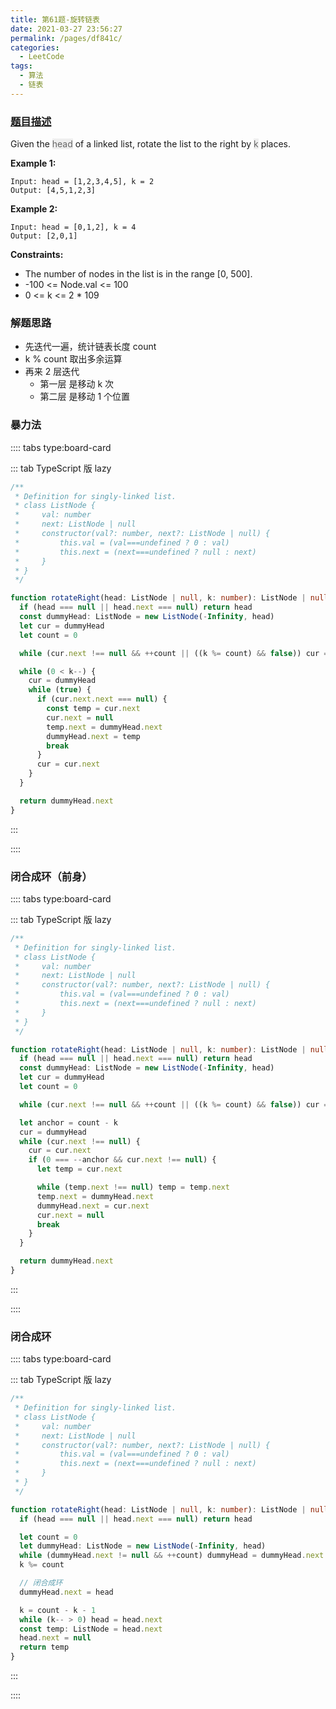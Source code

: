 ```yaml
---
title: 第61题-旋转链表
date: 2021-03-27 23:56:27
permalink: /pages/df841c/
categories:
  - LeetCode
tags:
  - 算法
  - 链表
---
```


### [题目描述](https://leetcode-cn.com/problems/rotate-list/)

Given the <span style="background: #eee; color: #666;">head</span> of a linked list, rotate the list to the right by <span style="background: #eee; color: #666;">k</span> places.

<!-- more -->

**Example 1:**

```
Input: head = [1,2,3,4,5], k = 2
Output: [4,5,1,2,3]
```

**Example 2:**

```
Input: head = [0,1,2], k = 4
Output: [2,0,1]
```

**Constraints:**

- The number of nodes in the list is in the range [0, 500].
- -100 <= Node.val <= 100
- 0 <= k <= 2 \* 109

### 解题思路

- 先迭代一遍，统计链表长度 count
- k % count 取出多余运算
- 再来 2 层迭代
  - 第一层 是移动 k 次
  - 第二层 是移动 1 个位置

### 暴力法

:::: tabs type:board-card

::: tab TypeScript 版 lazy

```TypeScript
/**
 * Definition for singly-linked list.
 * class ListNode {
 *     val: number
 *     next: ListNode | null
 *     constructor(val?: number, next?: ListNode | null) {
 *         this.val = (val===undefined ? 0 : val)
 *         this.next = (next===undefined ? null : next)
 *     }
 * }
 */

function rotateRight(head: ListNode | null, k: number): ListNode | null {
  if (head === null || head.next === null) return head
  const dummyHead: ListNode = new ListNode(-Infinity, head)
  let cur = dummyHead
  let count = 0

  while (cur.next !== null && ++count || ((k %= count) && false)) cur = cur.next

  while (0 < k--) {
    cur = dummyHead
    while (true) {
      if (cur.next.next === null) {
        const temp = cur.next
        cur.next = null
        temp.next = dummyHead.next
        dummyHead.next = temp
        break
      }
      cur = cur.next
    }
  }

  return dummyHead.next
}
```

:::

::::

### 闭合成环（前身）

:::: tabs type:board-card

::: tab TypeScript 版 lazy

```TypeScript
/**
 * Definition for singly-linked list.
 * class ListNode {
 *     val: number
 *     next: ListNode | null
 *     constructor(val?: number, next?: ListNode | null) {
 *         this.val = (val===undefined ? 0 : val)
 *         this.next = (next===undefined ? null : next)
 *     }
 * }
 */

function rotateRight(head: ListNode | null, k: number): ListNode | null {
  if (head === null || head.next === null) return head
  const dummyHead: ListNode = new ListNode(-Infinity, head)
  let cur = dummyHead
  let count = 0

  while (cur.next !== null && ++count || ((k %= count) && false)) cur = cur.next

  let anchor = count - k
  cur = dummyHead
  while (cur.next !== null) {
    cur = cur.next
    if (0 === --anchor && cur.next !== null) {
      let temp = cur.next

      while (temp.next !== null) temp = temp.next
      temp.next = dummyHead.next
      dummyHead.next = cur.next
      cur.next = null
      break
    }
  }

  return dummyHead.next
}
```

:::

::::

### 闭合成环

:::: tabs type:board-card

::: tab TypeScript 版 lazy

```TypeScript
/**
 * Definition for singly-linked list.
 * class ListNode {
 *     val: number
 *     next: ListNode | null
 *     constructor(val?: number, next?: ListNode | null) {
 *         this.val = (val===undefined ? 0 : val)
 *         this.next = (next===undefined ? null : next)
 *     }
 * }
 */

function rotateRight(head: ListNode | null, k: number): ListNode | null {
  if (head === null || head.next === null) return head

  let count = 0
  let dummyHead: ListNode = new ListNode(-Infinity, head)
  while (dummyHead.next != null && ++count) dummyHead = dummyHead.next
  k %= count

  // 闭合成环
  dummyHead.next = head

  k = count - k - 1
  while (k-- > 0) head = head.next
  const temp: ListNode = head.next
  head.next = null
  return temp
}

```

:::

::::
